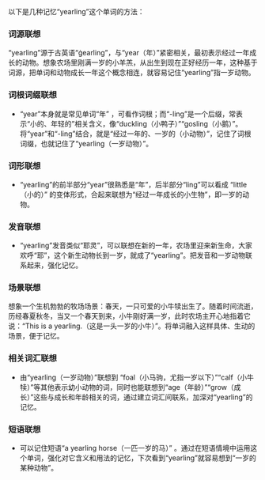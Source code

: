 以下是几种记忆“yearling”这个单词的方法：

### 词源联想
“yearling”源于古英语“ġearling”，与“year（年）”紧密相关，最初表示经过一年成长的动物。想象农场里刚满一岁的小羊羔，从出生到现在正好经历一年，这种基于词源，把单词和动物成长一年这个概念相连，就容易记住“yearling”指一岁动物。

### 词根词缀联想
 - “year”本身就是常见单词“年” ，可看作词根；而“-ling”是一个后缀，常表示“小的、年轻的”相关含义，像“duckling（小鸭子）”“gosling（小鹅）”。将“year”和“-ling”结合，就是“经过一年的、一岁的（小动物）”，记住了词根词缀，也就记住了“yearling（一岁动物）”。

### 词形联想
 - “yearling”的前半部分“year”很熟悉是“年”，后半部分“ling”可以看成 “little（小的）” 的变体形式，合起来联想为“经过一年成长的小生物”，即一岁的动物。

### 发音联想
 - “yearling”发音类似“耶灵”，可以联想在新的一年，农场里迎来新生命，大家欢呼“耶”，这个新生动物长到一岁，就成了“yearling”。把发音和一岁动物联系起来，强化记忆。

### 场景联想
想象一个生机勃勃的牧场场景：春天，一只可爱的小牛犊出生了。随着时间流逝，历经春夏秋冬，当又一个春天到来，小牛刚好满一岁，此时农场主开心地指着它说：“This is a yearling.（这是一头一岁的小牛）”。将单词融入这样具体、生动的场景，便于记忆。

### 相关词汇联想
 - 由“yearling（一岁动物）”联想到 “foal（小马驹，尤指一岁以下）”“calf（小牛犊）”等其他表示幼小动物的词，同时也能联想到“age（年龄）”“grow（成长）”这些与成长和年龄相关的词，通过建立词汇间联系，加深对“yearling”的记忆。

### 短语联想
 - 可以记住短语“a yearling horse（一匹一岁的马）” 。通过在短语情境中运用这个单词，强化对它含义和用法的记忆，下次看到“yearling”就容易想到“一岁的某种动物”。 